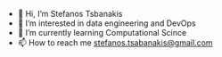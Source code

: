 - 👋 Hi, I’m Stefanos Tsbanakis
- 👀 I’m interested in data engineering and DevOps 
- 🌱 I’m currently learning Computational Scince
- 📫 How to reach me stefanos.tsabanakis@gmail.com

<!---
Steven01310131/Steven01310131 is a ✨ special ✨ repository because its `README.md` (this file) appears on your GitHub profile.
You can click the Preview link to take a look at your changes.
--->
